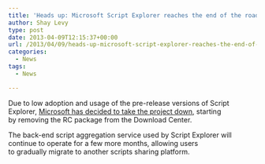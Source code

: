 ```yaml
---
title: 'Heads up: Microsoft Script Explorer reaches the end of the road'
author: Shay Levy
type: post
date: 2013-04-09T12:15:37+00:00
url: /2013/04/09/heads-up-microsoft-script-explorer-reaches-the-end-of-the-road/
categories:
  - News
tags:
  - News

---
```

Due to low adoption and usage of the pre-release versions of Script Explorer, [Microsoft has decided to take the project down][1], starting by removing the RC package from the Download Center.

The back-end script aggregation service used by Script Explorer will continue to operate for a few more months, allowing users to gradually migrate to another scripts sharing platform.

[1]: http://blogs.msdn.com/b/powershell/archive/2013/04/05/microsoft-script-explorer-next-steps.aspx